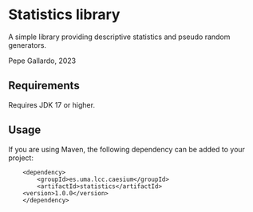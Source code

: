 # Statistics library

A simple library providing descriptive statistics and pseudo random generators.

Pepe Gallardo, 2023

## Requirements

Requires JDK 17 or higher. 

## Usage 

If you are using Maven, the following dependency can be added to your project:

~~~
    <dependency>
    	<groupId>es.uma.lcc.caesium</groupId>
    	<artifactId>statistics</artifactId>
  	<version>1.0.0</version>
    </dependency>
~~~

